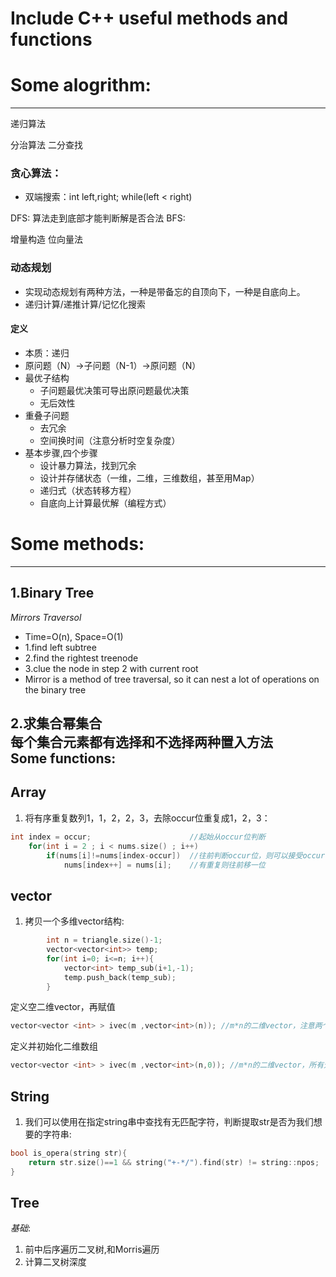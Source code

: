 Include C++ useful methods and functions
================================
# Some alogrithm:
---------------
递归算法

分治算法
二分查找

### 贪心算法：
- 双端搜索：int left,right; while(left < right)

DFS: 算法走到底部才能判断解是否合法
BFS:

增量构造
位向量法

### 动态规划
- 实现动态规划有两种方法，一种是带备忘的自顶向下，一种是自底向上。
- 递归计算/递推计算/记忆化搜索
#### 定义
- 本质：递归 
- 原问题（N）->子问题（N-1）->原问题（N）
- 最优子结构 
  + 子问题最优决策可导出原问题最优决策  
  + 无后效性 
- 重叠子问题 
  + 去冗余 
  + 空间换时间（注意分析时空复杂度）
- 基本步骤,四个步骤 
  + 设计暴力算法，找到冗余 
  + 设计并存储状态（一维，二维，三维数组，甚至用Map） 
  + 递归式（状态转移方程） 
  + 自底向上计算最优解（编程方式）
  
  
# Some methods:
-------------
1.Binary Tree
--------------
*Mirrors Traversol*<br>
- Time=O(n), Space=O(1)<br>
- 1.find left subtree<br>
- 2.find the rightest treenode<br>
- 3.clue the node in step 2 with current root<br>
- Mirror is a method of tree traversal, so it can nest a lot of operations on the binary tree<br>

2.求集合幂集合<br>
每个集合元素都有选择和不选择两种置入方法<br>
Some functions:
---------------
Array
-----
1. 将有序重复数列1，1，2，2，3，去除occur位重复成1，2，3：
```C++
int index = occur;                      //起始从occur位判断
    for(int i = 2 ; i < nums.size() ; i++)
        if(nums[i]!=nums[index-occur])  //往前判断occur位，则可以接受occur位重复
            nums[index++] = nums[i];    //有重复则往前移一位
```



vector
-------
1. 拷贝一个多维vector结构:
```C++
        int n = triangle.size()-1;
        vector<vector<int>> temp;
        for(int i=0; i<=n; i++){
            vector<int> temp_sub(i+1,-1);
            temp.push_back(temp_sub);
        }
```
定义空二维vector，再赋值
```C++
vector<vector <int> > ivec(m ,vector<int>(n)); //m*n的二维vector，注意两个 "> "之间要有空格！
```
定义并初始化二维数组
```C++
vector<vector <int> > ivec(m ,vector<int>(n,0)); //m*n的二维vector，所有元素初始化为0
```

String
------
1. 我们可以使用在指定string串中查找有无匹配字符，判断提取str是否为我们想要的字符串:
```C++
bool is_opera(string str){
    return str.size()==1 && string("+-*/").find(str) != string::npos;
}
```

Tree
----
*基础*:
1. 前中后序遍历二叉树,和Morris遍历<br>
2. 计算二叉树深度<br>
